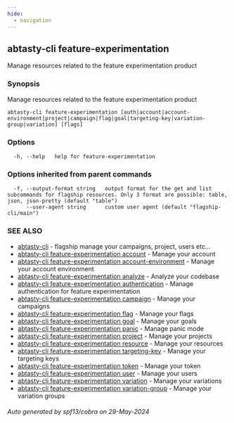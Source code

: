 ```yaml
---
hide:
  - navigation
---
```

## abtasty-cli feature-experimentation

Manage resources related to the feature experimentation product

### Synopsis

Manage resources related to the feature experimentation product

```
abtasty-cli feature-experimentation [auth|account|account-environment|project|campaign|flag|goal|targeting-key|variation-group|variation] [flags]
```

### Options

```
  -h, --help   help for feature-experimentation
```

### Options inherited from parent commands

```
  -f, --output-format string   output format for the get and list subcommands for flagship resources. Only 3 format are possible: table, json, json-pretty (default "table")
      --user-agent string      custom user agent (default "flagship-cli/main")
```

### SEE ALSO

* [abtasty-cli](abtasty-cli.md)	 - flagship manage your campaigns, project, users etc...
* [abtasty-cli feature-experimentation account](abtasty-cli_feature-experimentation_account.md)	 - Manage your account
* [abtasty-cli feature-experimentation account-environment](abtasty-cli_feature-experimentation_account-environment.md)	 - Manage your account environment
* [abtasty-cli feature-experimentation analyze](abtasty-cli_feature-experimentation_analyze.md)	 - Analyze your codebase
* [abtasty-cli feature-experimentation authentication](abtasty-cli_feature-experimentation_authentication.md)	 - Manage authentication for feature experimentation
* [abtasty-cli feature-experimentation campaign](abtasty-cli_feature-experimentation_campaign.md)	 - Manage your campaigns
* [abtasty-cli feature-experimentation flag](abtasty-cli_feature-experimentation_flag.md)	 - Manage your flags
* [abtasty-cli feature-experimentation goal](abtasty-cli_feature-experimentation_goal.md)	 - Manage your goals
* [abtasty-cli feature-experimentation panic](abtasty-cli_feature-experimentation_panic.md)	 - Manage panic mode
* [abtasty-cli feature-experimentation project](abtasty-cli_feature-experimentation_project.md)	 - Manage your projects
* [abtasty-cli feature-experimentation resource](abtasty-cli_feature-experimentation_resource.md)	 - Manage your resources
* [abtasty-cli feature-experimentation targeting-key](abtasty-cli_feature-experimentation_targeting-key.md)	 - Manage your targeting keys
* [abtasty-cli feature-experimentation token](abtasty-cli_feature-experimentation_token.md)	 - Manage your token
* [abtasty-cli feature-experimentation user](abtasty-cli_feature-experimentation_user.md)	 - Manage your users
* [abtasty-cli feature-experimentation variation](abtasty-cli_feature-experimentation_variation.md)	 - Manage your variations
* [abtasty-cli feature-experimentation variation-group](abtasty-cli_feature-experimentation_variation-group.md)	 - Manage your variation groups

###### Auto generated by spf13/cobra on 29-May-2024
